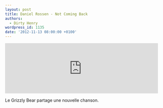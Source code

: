 ```yaml
---
layout: post
title: Daniel Rossen - Not Coming Back
authors:
  - Dirty Henry
wordpress_id: 1135
date: '2012-11-13 08:00:00 +0100'
---
```

<iframe width="100%" height="166" scrolling="no" frameborder="no" src="http://w.soundcloud.com/player/?url=http%3A%2F%2Fapi.soundcloud.com%2Ftracks%2F66983286&show_artwork=true"></iframe>

Le Grizzly Bear partage une nouvelle chanson.
